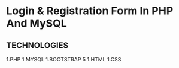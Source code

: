 # Login & Registration Form In PHP And MySQL 

## TECHNOLOGIES

 1.PHP
 1.MYSQL
 1.BOOTSTRAP 5
 1.HTML
 1.CSS
